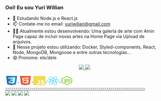 ### Ooi! Eu sou Yuri Willian

- 🌱 Estudando Node.js e React.js
- 📫 Contate-me no email: yuriwilian@gmail.com
- ✍🏻 Atualmente estou desenvolvendo: Uma galeria de arte com Amin Page capaz de incluir novas artes na Home Page via Upload de arquivos.
- 📑 Nesse projeto estou utilizando: Docker, Styled-components, React, Node, MongoDB, Mongoose e entre outras tecnologias...
- 😄 Pronome: ele/dele

<div align="center">
  <a href="https://github.com/yuriwillian">
  <img height="180em" src="https://github-readme-stats.vercel.app/api?username=yuriwillian&show_icons=true&theme=blue&include_all_commits=true&count_private=true"/>
  <img height="180em" src="https://github-readme-stats.vercel.app/api/top-langs/?username=yuriwillian&layout=compact&langs_count=7&theme=blue"/>
</div>

  
  <div style="display: inline_block"><br>
  <img align="center" alt="Yuri-CSS" height="30" width="40" src="https://raw.githubusercontent.com/devicons/devicon/master/icons/css3/css3-original.svg">  
  <img align="center" alt="Yuri-HTML" height="30" width="40" src="https://raw.githubusercontent.com/devicons/devicon/master/icons/html5/html5-original.svg">
  <img align="center" alt="Yuri-Js" height="30" width="40" src="https://raw.githubusercontent.com/devicons/devicon/master/icons/javascript/javascript-plain.svg">
  <img align="center" alt="Yuri-Js" height="30" width="40" src="https://raw.githubusercontent.com/devicons/devicon/master/icons/react/react-original.svg">
  <img align="center" alt="Yuri-Js" height="30" width="40" src="https://raw.githubusercontent.com/devicons/devicon/master/icons/nodejs/nodejs-original.svg">
  </div>
  
 <div>
  ---------------------------------------------------------------------
 </div>
<div> 
  <a href="https://www.linkedin.com/in/yuri-willian-rodrigues-pereira-da-silva-9a5002180" target="_blank"><img src="https://img.shields.io/badge/-LinkedIn-%230077B5?style=for-the-badge&logo=linkedin&logoColor=white" target="_blank"></a>
  <a href="https://www.youtube.com/channel/UCnMo46BlF1nVxxce03PTolg" target="_blank"><img src="https://img.shields.io/badge/YouTube-FF0000?style=for-the-badge&logo=youtube&logoColor=white" target="_blank"></a>
  <a href="https://instagram.com/yuriwillian1/" target="_blank"><img src="https://img.shields.io/badge/-Instagram-%23E4405F?style=for-the-badge&logo=instagram&logoColor=white" target="_blank"></a>
  <a href = "mailto:yuriwilian@gmail.com"><img src="https://img.shields.io/badge/-Gmail-%23333?style=for-the-badge&logo=gmail&logoColor=white" target="_blank"></a> 
  
</div>
